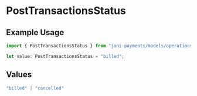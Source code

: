 # PostTransactionsStatus

## Example Usage

```typescript
import { PostTransactionsStatus } from "jani-payments/models/operations";

let value: PostTransactionsStatus = "billed";
```

## Values

```typescript
"billed" | "cancelled"
```
